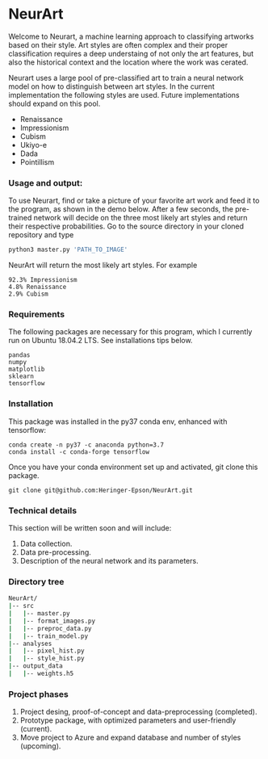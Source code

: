 # NeurArt

Welcome to Neurart, a machine learning approach to classifying artworks based
on their style. Art styles are often complex and their proper classification
requires a deep understaing of not only the art features, but also the
historical context and the location where the work was cerated.

Neurart uses a large pool of pre-classified art to train a neural network model
on how to distinguish between art styles. In the current implementation the
following styles are used. Future implementations should expand on this pool.

+ Renaissance
+ Impressionism
+ Cubism
+ Ukiyo-e
+ Dada
+ Pointillism

### Usage and output:
To use Neurart, find or take a picture of your favorite art work and feed
it to the program, as shown in the demo below. After a few seconds, the
pre-trained network will decide on the three most likely art styles and
return their respective probabilities. Go to the source directory in your
cloned repository and type
```python
python3 master.py 'PATH_TO_IMAGE'
```
NeurArt will return the most likely art styles. For example
```
92.3% Impressionism
4.8% Renaissance
2.9% Cubism
```

### Requirements
The following packages are necessary for this program, which I currently
run on Ubuntu 18.04.2 LTS. See installations tips below.
```
pandas
numpy
matplotlib
sklearn
tensorflow
```

### Installation
This package was installed in the py37 conda env, enhanced with tensorflow:
```
conda create -n py37 -c anaconda python=3.7
conda install -c conda-forge tensorflow
```
Once you have your conda environment set up and activated, git clone this
package.
```
git clone git@github.com:Heringer-Epson/NeurArt.git
```

### Technical details

This section will be written soon and will include:

1. Data collection.
2. Data pre-processing.
3. Description of the neural network and its parameters.

### Directory tree

```bash
NeurArt/
|-- src
|   |-- master.py
|   |-- format_images.py
|   |-- preproc_data.py
|   |-- train_model.py
|-- analyses
|   |-- pixel_hist.py
|   |-- style_hist.py
|-- output_data
|   |-- weights.h5
```

### Project phases

1. Project desing, proof-of-concept and data-preprocessing (completed).
2. Prototype package, with optimized parameters and user-friendly (current).
3. Move project to Azure and expand database and number of styles (upcoming).




